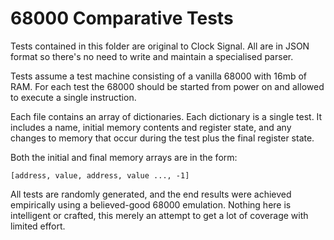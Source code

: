 # 68000 Comparative Tests

Tests contained in this folder are original to Clock Signal. All are in JSON format so there's no need to write and maintain a specialised parser.

Tests assume a test machine consisting of a vanilla 68000 with 16mb of RAM. For each test the 68000 should be started from power on and allowed to execute a single instruction.

Each file contains an array of dictionaries. Each dictionary is a single test. It includes a name, initial memory contents and register state, and any changes to memory that occur during the test plus the final register state.

Both the initial and final memory arrays are in the form:

	[address, value, address, value ..., -1]

All tests are randomly generated, and the end results were achieved empirically using a believed-good 68000 emulation. Nothing here is intelligent or crafted, this merely an attempt to get a lot of coverage with limited effort.